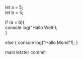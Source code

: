 let a = 5;   
let b = 5;

 if (a = b){  
    console log("Hallo Welt!);  
}

else {
    console log("Hallo Mond"!);
}







main letzter commit